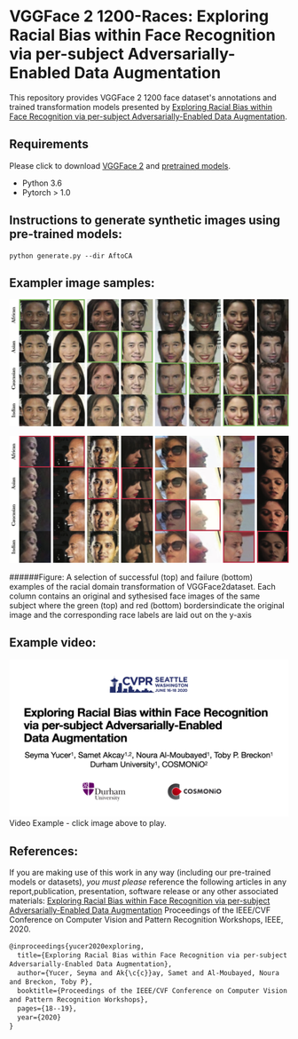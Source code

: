 # VGGFace 2 1200-Races: Exploring Racial Bias within Face Recognition via per-subject Adversarially-Enabled Data Augmentation

This repository provides VGGFace 2 1200 face dataset's annotations and trained transformation models 
presented by [Exploring Racial Bias within Face Recognition via per-subject Adversarially-Enabled Data Augmentation](http://openaccess.thecvf.com/content_CVPRW_2020/papers/w1/Yucer_Exploring_Racial_Bias_Within_Face_Recognition_via_Per-Subject_Adversarially-Enabled_Data_CVPRW_2020_paper.pdf).

## Requirements

Please click to download [VGGFace 2](http://www.robots.ox.ac.uk/~vgg/data/vgg_face2/) and [pretrained models]().

* Python 3.6
* Pytorch > 1.0

## Instructions to generate synthetic images using pre-trained models:

    python generate.py --dir AftoCA



## Exampler image samples:
![Good Examples examples](assets/good.png)

![Bad examples](assets/bad.png)

######Figure: A selection of successful (top) and failure (bottom) examples of the racial domain transformation of VGGFace2dataset. Each column contains an original and sythesised face images of the same subject where the green (top) and red (bottom) bordersindicate the original image and the corresponding race labels are laid out on the y-axis

## Example video:
[![Examples](assets/video_header.jpg)](https://www.youtube.com/watch?v=KlOwHFz9FBs)
Video Example - click image above to play.

## References:

If you are making use of this work in any way (including our pre-trained models or datasets), _you must please_ reference the following articles in any report,publication, presentation, software release or any other associated materials: 
[Exploring Racial Bias within Face Recognition via per-subject Adversarially-Enabled Data Augmentation](http://openaccess.thecvf.com/content_CVPRW_2020/papers/w1/Yucer_Exploring_Racial_Bias_Within_Face_Recognition_via_Per-Subject_Adversarially-Enabled_Data_CVPRW_2020_paper.pdff) Proceedings of the IEEE/CVF Conference on Computer Vision and Pattern Recognition Workshops, IEEE, 2020.

```
@inproceedings{yucer2020exploring,
  title={Exploring Racial Bias within Face Recognition via per-subject Adversarially-Enabled Data Augmentation},
  author={Yucer, Seyma and Ak{\c{c}}ay, Samet and Al-Moubayed, Noura and Breckon, Toby P},
  booktitle={Proceedings of the IEEE/CVF Conference on Computer Vision and Pattern Recognition Workshops},
  pages={18--19},
  year={2020}
}

```
<!-- 

![alt text](https://www.dur.ac.uk/images/template/concrete/durham-university-2019.png "University") -->
